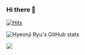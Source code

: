 ### Hi there 👋

[![Hits](https://hits.seeyoufarm.com/api/count/incr/badge.svg?url=https%3A%2F%2Fgithub.com%2FHyeonji-Ryu%2Fhit-counter&count_bg=%23C3A0D5&title_bg=%23474449&icon=github.svg&icon_color=%23FFFFFF&title=Hits&edge_flat=false)](https://hits.seeyoufarm.com)

![Hyeonji Ryu's GitHub stats](https://github-readme-stats.vercel.app/api?username=Hyeonji-Ryu&hide=stars,contribs&theme=buefy&show_icons=true)

<a href="https://github.com/Hyeonji-Ryu/github-readme-stats">
  <img align="center" src="https://github-readme-stats.vercel.app/api?username=Hyeonji-Ryu&hide=stars,contribs&theme=buefy&show_icons=true"/>
</a>
